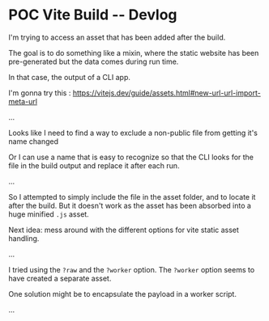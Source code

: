 # POC Vite Build -- Devlog

I'm trying to access an asset that has been added after the build.

The goal is to do something like a mixin, where the static website has been pre-generated but the data comes during run time.

In that case, the output of a CLI app.

I'm gonna try this : https://vitejs.dev/guide/assets.html#new-url-url-import-meta-url

...

Looks like I need to find a way to exclude a non-public file from getting it's name changed

Or I can use a name that is easy to recognize so that the CLI looks for the file in the build output and replace it after each run.

...

So I attempted to simply include the file in the asset folder, and to locate it after the build. But it doesn't work as the asset has been absorbed into a huge minified `.js` asset.

Next idea: mess around with the different options for vite static asset handling.

...

I tried using the `?raw` and the `?worker` option. The `?worker` option seems to have created a separate asset.

One solution might be to encapsulate the payload in a worker script.

...
